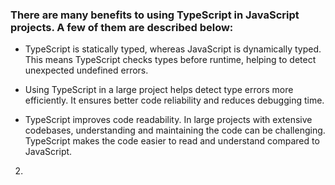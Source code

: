 ### There are many benefits to using TypeScript in JavaScript projects. A few of them are described below:

- TypeScript is statically typed, whereas JavaScript is dynamically typed. This means TypeScript checks types before runtime, helping to detect unexpected undefined errors.

- Using TypeScript in a large project helps detect type errors more efficiently. It ensures better code reliability and reduces debugging time.

- TypeScript improves code readability. In large projects with extensive codebases, understanding and maintaining the code can be challenging. TypeScript makes the code easier to read and understand compared to JavaScript.

2.
